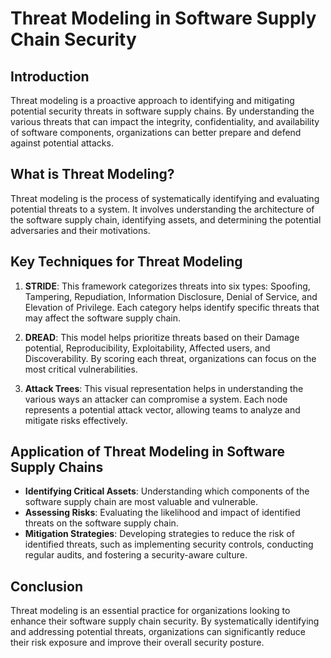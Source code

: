 # Threat Modeling in Software Supply Chain Security

## Introduction
Threat modeling is a proactive approach to identifying and mitigating potential security threats in software supply chains. By understanding the various threats that can impact the integrity, confidentiality, and availability of software components, organizations can better prepare and defend against potential attacks.

## What is Threat Modeling?
Threat modeling is the process of systematically identifying and evaluating potential threats to a system. It involves understanding the architecture of the software supply chain, identifying assets, and determining the potential adversaries and their motivations.

## Key Techniques for Threat Modeling
1. **STRIDE**: This framework categorizes threats into six types: Spoofing, Tampering, Repudiation, Information Disclosure, Denial of Service, and Elevation of Privilege. Each category helps identify specific threats that may affect the software supply chain.

2. **DREAD**: This model helps prioritize threats based on their Damage potential, Reproducibility, Exploitability, Affected users, and Discoverability. By scoring each threat, organizations can focus on the most critical vulnerabilities.

3. **Attack Trees**: This visual representation helps in understanding the various ways an attacker can compromise a system. Each node represents a potential attack vector, allowing teams to analyze and mitigate risks effectively.

## Application of Threat Modeling in Software Supply Chains
- **Identifying Critical Assets**: Understanding which components of the software supply chain are most valuable and vulnerable.
- **Assessing Risks**: Evaluating the likelihood and impact of identified threats on the software supply chain.
- **Mitigation Strategies**: Developing strategies to reduce the risk of identified threats, such as implementing security controls, conducting regular audits, and fostering a security-aware culture.

## Conclusion
Threat modeling is an essential practice for organizations looking to enhance their software supply chain security. By systematically identifying and addressing potential threats, organizations can significantly reduce their risk exposure and improve their overall security posture.